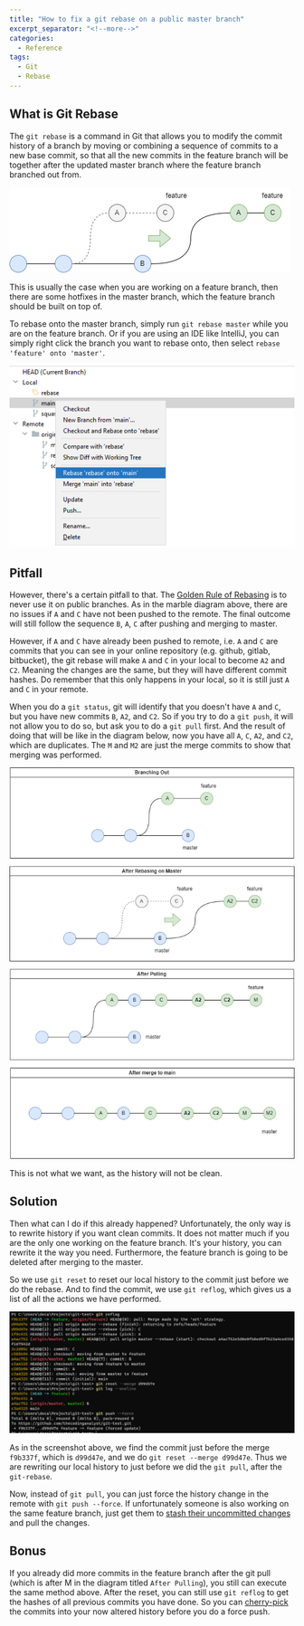 ```yaml
---
title: "How to fix a git rebase on a public master branch"
excerpt_separator: "<!--more-->"
categories:
  - Reference
tags:
  - Git
  - Rebase
---
```


## What is Git Rebase

The `git rebase` is a command in Git that allows you to modify the commit history of a branch by moving or combining a sequence of commits to a new base commit, so that all the new commits in the feature branch will be together after the updated master branch where the feature branch branched out from.

![git rebase](/assets/images/2023/03/git-rebase.png)

This is usually the case when you are working on a feature branch, then there are some hotfixes in the master branch, which the feature branch should be built on top of. 

To rebase onto the master branch, simply run `git rebase master` while you are on the feature branch. Or if you are using an IDE like IntelliJ, you can simply right click the branch you want to rebase onto, then select `rebase 'feature' onto 'master'`.

![git rebase in intellij](/assets/images/2023/03/git-rebase-in-intellij.png)

## Pitfall

However, there's a certain pitfall to that. The [Golden Rule of Rebasing](https://www.atlassian.com/git/tutorials/merging-vs-rebasing#the-golden-rule-of-rebasing) is to never use it on public branches. As in the marble diagram above, there are no issues if `A` and `C` have not been pushed to the remote. The final outcome will still follow the sequence `B`, `A`, `C` after pushing and merging to master. 

However, if `A` and `C` have already been pushed to remote, i.e. `A` and `C` are commits that you can see in your online repository (e.g. github, gitlab, bitbucket), the git rebase will make `A` and `C` in your local to become `A2` and `C2`. Meaning the changes are the same, but they will have different commit hashes. Do remember that this only happens in your local, so it is still just `A` and `C` in your remote. 

When you do a `git status`, git will identify that you doesn't have `A` and `C`, but you have new commits `B`, `A2`, and `C2`. So if you try to do a `git push`, it will not allow you to do so, but ask you to do a `git pull` first. And the result of doing that will be like in the diagram below, now you have all `A`, `C`, `A2`, and `C2`, which are duplicates. The `M` and `M2` are just the merge commits to show that merging was performed.

![git rebase scenario](/assets/images/2023/03/marble-git-rebase.png)

This is not what we want, as the history will not be clean.

## Solution

Then what can I do if this already happened? Unfortunately, the only way is to rewrite history if you want clean commits. It does not matter much if you are the only one working on the feature branch. It's your history, you can rewrite it the way you need. Furthermore, the feature branch is going to be deleted after merging to the master. 

So we use `git reset` to reset our local history to the commit just before we do the rebase. And to find the commit, we use `git reflog`, which gives us a list of all the actions we have performed.

![git reflog and git reset](/assets/images/2023/03/git-reflog.png)

As in the screenshot above, we find the commit just before the merge `f9b337f`, which is `d99d47e`, and we do `git reset --merge d99d47e`. Thus we are rewriting our local history to just before we did the `git pull`, after the `git-rebase`.

Now, instead of `git pull`, you can just force the history change in the remote with `git push --force`. If unfortunately someone is also working on the same feature branch, just get them to [stash their uncommitted changes](https://www.thecodinganalyst.com/knowledgebase/Stashing-local-configurations/) and pull the changes. 

## Bonus

If you already did more commits in the feature branch after the git pull (which is after M in the diagram titled `After Pulling`), you still can execute the same method above. After the reset, you can still use `git reflog` to get the hashes of all previous commits you have done. So you can [cherry-pick](https://git-scm.com/docs/git-cherry-pick) the commits into your now altered history before you do a force push. 



